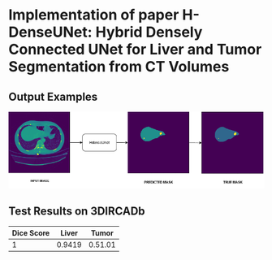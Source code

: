 # Implementation of paper H-DenseUNet: Hybrid Densely Connected UNet for Liver and Tumor Segmentation from CT Volumes

## Output Examples
![caption](images/final.png)

## Test Results on 3DIRCADb 

Dice Score  | Liver | Tumor
--- | --- | ---
1 | 0.9419 | 0.51.01
